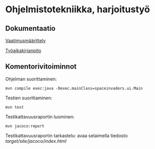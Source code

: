 # Ohjelmistotekniikka, harjoitustyö

## Dokumentaatio

[Vaatimusmäärittely](dokumentaatio/vaatimusmaarittely.md)

[Työaikakirjanpito](dokumentaatio/tuntikirjanpito.md)

## Komentorivitoiminnot

Ohjelman suorittaminen:

```
mvn compile exec:java -Dexec.mainClass=spaceinvaders.ui.Main
```

Testien suorittaminen:

```
mvn test
```

Testikattavuusraportin luominen:

```
mvn jacoco:report
```

Testikattavuusraportin tarkastelu: avaa selaimella tiedosto _target/site/jacoco/index.html_
